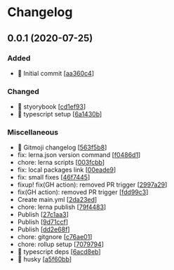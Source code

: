 # Changelog

<a name="0.0.1"></a>
## 0.0.1 (2020-07-25)

### Added

- 🎉 Initial commit [[aa360c4](https://github.com/dmscn/monorepo/commit/aa360c490c32a0be2cfcb91e6559469acc8452e3)]

### Changed

- 🔧 styorybook [[cd1ef93](https://github.com/dmscn/monorepo/commit/cd1ef939551da0148e3f55dedfc391291b85fa95)]
- 🔧 typescript setup [[6a1430b](https://github.com/dmscn/monorepo/commit/6a1430b79a5a18088c07eda30d8bebea30a1e8d3)]

### Miscellaneous

- 🚀 Gitmoji changelog [[563f5b8](https://github.com/dmscn/monorepo/commit/563f5b8c3dc04771ea5a096f0f0e799b3d61055e)]
-  fix: lerna.json version command [[f0486d1](https://github.com/dmscn/monorepo/commit/f0486d16cbc613b6fc1ea98b9bd6262a4a795ecf)]
-  chore: lerna scripts [[003fcbb](https://github.com/dmscn/monorepo/commit/003fcbbb35bc68afac0a77812ac1d01ea0e8f89b)]
-  fix: local packages link [[00eade9](https://github.com/dmscn/monorepo/commit/00eade90a13e5c4f5fc943a4b750229c520936bb)]
-  fix: small fixes [[46f7445](https://github.com/dmscn/monorepo/commit/46f744581aef83bc007aabad4060a745cc759676)]
-  fixup! fix(GH action): removed PR trigger [[2997a29](https://github.com/dmscn/monorepo/commit/2997a291d81fb09bc543fa8e7022d0e0c4dec4a4)]
-  fix(GH action): removed PR trigger [[fdd99c3](https://github.com/dmscn/monorepo/commit/fdd99c3c75e00f19d351493a47a1b772b3fe3c07)]
-  Create main.yml [[2da23ed](https://github.com/dmscn/monorepo/commit/2da23ed8b4fa1e7bd0fc58ae90204496c64dd0e4)]
-  chore: lerna publish [[79f4483](https://github.com/dmscn/monorepo/commit/79f448310b0c29dcff124de005643a309feb7b38)]
-  Publish [[27c1aa3](https://github.com/dmscn/monorepo/commit/27c1aa34e95298ed7282b8554f60d81e8df447a2)]
-  Publish [[9d71ccf](https://github.com/dmscn/monorepo/commit/9d71ccf1200c16bba7ae686885a4d0750fe62359)]
-  Publish [[dd2e68f](https://github.com/dmscn/monorepo/commit/dd2e68f2cfd8b46c0635c39d7622d8cabe68f59b)]
-  chore: gitgnore [[c76ae01](https://github.com/dmscn/monorepo/commit/c76ae01dd3100520a6ccc34c1d4602c46c17eb78)]
-  chore: rollup setup [[7079794](https://github.com/dmscn/monorepo/commit/707979428e83ee9e3e94cdd056682a6e2a28e63a)]
- 🔗 typescript deps [[6acd8eb](https://github.com/dmscn/monorepo/commit/6acd8eb9a50c1f89674e4a1819bfe69205f39f13)]
- 🔗 husky [[a5f60bb](https://github.com/dmscn/monorepo/commit/a5f60bb92ac04d2cb0bc705f52bdf715736d2186)]


